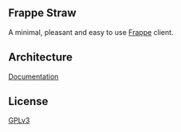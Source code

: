 ## Frappe Straw
A minimal, pleasant and easy to use [Frappe](https://frappe.io/framework)
client.

## Architecture
[Documentation](architecture.md)

## License
[GPLv3](LICENSE)
